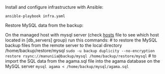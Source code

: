 Install and configure infrastructure with Ansible:

    ansible-playbook infra.yaml

Restore MySQL data from the backup:

  On the managed host with mysql server (check [hosts](/hosts) file to see which host located in [db_servers] group) run this commands:
    # to restore the MySQL backup files from the remote server to the local directory /home/backup/restore/mysql
    `sudo -u backup duplicity --no-encryption restore rsync://manuniia@backup/mysql /home/backup/restore/mysql`
    # to import the SQL data from the agama.sql file into the agama database on the MySQL server
    `mysql agama < /home/backup/mysql/agama.sql`

<add a few words here how the result of backup restore can be checked>